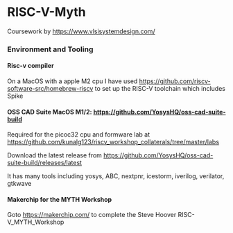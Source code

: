 # RISC-V-Myth
Coursework by https://www.vlsisystemdesign.com/

### Environment and Tooling

#### Risc-v compiler
On a MacOS with a apple M2 cpu I have used https://github.com/riscv-software-src/homebrew-riscv to set up the RISC-V toolchain which includes Spike

#### OSS CAD Suite MacOS M1/2: https://github.com/YosysHQ/oss-cad-suite-build
Required for the picoc32 cpu and formware lab at https://github.com/kunalg123/riscv_workshop_collaterals/tree/master/labs

Download the latest release from https://github.com/YosysHQ/oss-cad-suite-build/releases/latest

It has many tools including yosys, ABC, nextpnr, icestorm, iverilog, verilator, gtkwave

#### Makerchip for the MYTH Workshop
Goto https://makerchip.com/ to complete the Steve Hoover RISC-V_MYTH_Workshop
